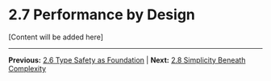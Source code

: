 # 2.7 Performance by Design

[Content will be added here]

---

**Previous:** [2.6 Type Safety as Foundation](./2.6-type-safety-as-foundation.md) | **Next:** [2.8 Simplicity Beneath Complexity](./2.8-simplicity-beneath-complexity.md)
